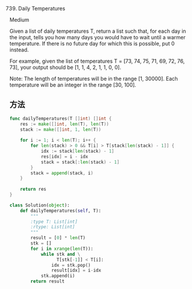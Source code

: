 739. Daily Temperatures


Medium


Given a list of daily temperatures T, return a list such that, for each day in the input, tells you how many days you would have to wait until a warmer temperature. If there is no future day for which this is possible, put 0 instead.

For example, given the list of temperatures T = [73, 74, 75, 71, 69, 72, 76, 73], your output should be [1, 1, 4, 2, 1, 1, 0, 0].

Note: The length of temperatures will be in the range [1, 30000]. Each temperature will be an integer in the range [30, 100].

## 方法

```go
func dailyTemperatures(T []int) []int {
    res := make([]int, len(T), len(T))
    stack := make([]int, 1, len(T))
    
    for i := 1; i < len(T); i++ {
        for len(stack) > 0 && T[i] > T[stack[len(stack) - 1]] {
            idx := stack[len(stack) - 1]
            res[idx] = i - idx
            stack = stack[:len(stack) - 1]
        }
        stack = append(stack, i)
    }
    
    return res
}
```


```python
class Solution(object):
    def dailyTemperatures(self, T):
        """
        :type T: List[int]
        :rtype: List[int]
        """
        result = [0] * len(T)
        stk = []
        for i in xrange(len(T)):
            while stk and \
                  T[stk[-1]] < T[i]:
                idx = stk.pop()
                result[idx] = i-idx
            stk.append(i)
        return result
```